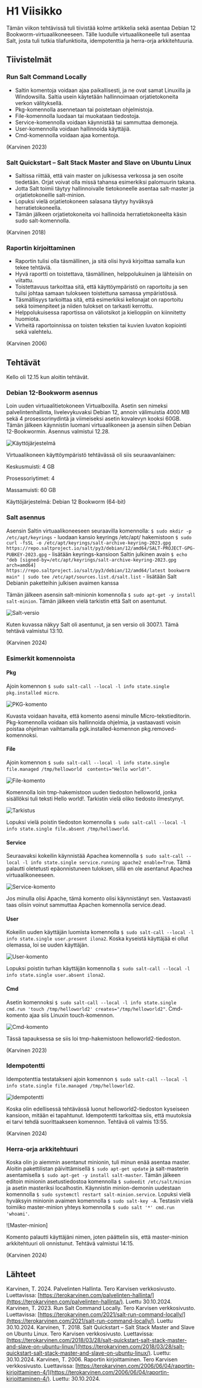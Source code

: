 # H1 Viisikko

Tämän viikon tehtävissä tuli tiivistää kolme artikkelia sekä asentaa Debian 12 Bookworm-virtuaalikoneeseen. Tälle luodulle virtuaalikoneelle tuli asentaa Salt, josta tuli tutkia tilafunktioita, idempotenttia ja herra-orja arkkitehtuuria.

## Tiivistelmät 

### Run Salt Command Locally

- Saltin komentoja voidaan ajaa paikallisesti, ja ne ovat samat Linuxilla ja Windowsilla. Saltia usein käytetään hallinnoimaan orjatietokoneita verkon välityksellä.
- Pkg-komennolla asennetaan tai poistetaan ohjelmistoja.
- File-komennolla luodaan tai muokataan tiedostoja.
- Service-komennolla voidaan käynnistää tai sammuttaa demoneja.
- User-komennolla voidaan hallinnoida käyttäjiä.
- Cmd-komennolla voidaan ajaa komentoja.

(Karvinen 2023)

### Salt Quickstart – Salt Stack Master and Slave on Ubuntu Linux

- Saltissa riittää, että vain master on julkisessa verkossa ja sen osoite tiedetään. Orjat voivat olla missä tahansa esimerkiksi palomuurin takana.
- Jotta Salt toimii täytyy hallinnoivalle tietokoneelle asentaa salt-master ja orjatietokoneille salt-minion.
- Lopuksi vielä orjatietokoneen salasana täytyy hyväksyä herratietokoneella.
- Tämän jälkeen orjatietokoneita voi hallinoida herratietokoneelta käsin sudo salt-komennolla.

(Karvinen 2018)

### Raportin kirjoittaminen

- Raportin tulisi olla täsmällinen, ja sitä olisi hyvä kirjoittaa samalla kun tekee tehtäviä.
- Hyvä raportti on toistettava, täsmällinen, helppolukuinen ja lähteisiin on viitattu.
- Toistettavuus tarkoittaa sitä, että käyttöympäristö on raportoitu ja sen tuilsi johtaa samaan tulokseen toistettuna samassa ympäristössä.
- Täsmällisyys tarkoittaa sitä, että esimerkiksi kellonajat on raportoitu sekä toimenpiteet ja niiden tulokset on tarkasti kerrottu.
- Helppolukuisessa raportissa on väliotsikot ja kielioppiin on kiinnitetty huomiota.
- Virheitä raportoinnissa on toisten tekstien tai kuvien luvaton kopiointi sekä valehtelu.

(Karvinen 2006)

## Tehtävät

Kello oli 12.15 kun aloitin tehtävät. 

### Debian 12-Bookworm asennus

Loin uuden virtuaalitietokoneen Virtualboxilla. Asetin sen nimeksi palvelintenhallinta, livelevykuvaksi Debian 12, annoin välimuistia 4000 MB sekä 4 prosessorinydintä ja viimeiseksi asetin kovalevyn kooksi 60GB. Tämän jälkeen käynnistin luomani virtuaalikoneen ja asensin siihen Debian 12-Bookwormin. Asennus valmistui 12.28.

![Käyttöjärjestelmä](Kuvat/h1_kayttojarjestelma.png)

Virtuaalikoneen käyttöympäristö tehtävässä oli siis seuraavanlainen: 

Keskusmuisti: 4 GB

Prosessoriytimet: 4

Massamuisti: 60 GB

Käyttöjärjestelmä: Debian 12 Bookworm (64-bit)

### Salt asennus

Asensin Saltin virtuaalikoneeseen seuraavilla komennolla:
`$ sudo mkdir -p /etc/apt/keyrings` - luodaan kansio keyrings /etc/apt/ hakemistoon
`$ sudo curl -fsSL -o /etc/apt/keyrings/salt-archive-keyring-2023.gpg https://repo.saltproject.io/salt/py3/debian/12/amd64/SALT-PROJECT-GPG-PUBKEY-2023.gpg` - lisätään keyrings-kansioon Saltin julkinen avain
`$ echo "deb [signed-by=/etc/apt/keyrings/salt-archive-keyring-2023.gpg arch=amd64] https://repo.saltproject.io/salt/py3/debian/12/amd64/latest bookworm main" | sudo tee /etc/apt/sources.list.d/salt.list` - lisätään Salt Debianin paketteihin julkisen avaimen kanssa

Tämän jälkeen asensin salt-minionin komennolla `$ sudo apt-get -y install salt-minion`. Tämän jälkeen vielä tarkistin että Salt on asentunut.

![Salt-versio](h1_saltversio.png)

Kuten kuvassa näkyy Salt oli asentunut, ja sen versio oli 3007.1. Tämä tehtävä valmistui 13:10.

(Karvinen 2024)

### Esimerkit komennoista

#### Pkg

Ajoin komennon `$ sudo salt-call --local -l info state.single pkg.installed micro`. 

![PKG-komento](h1_micro.png)

Kuvasta voidaan havaita, että komento asensi minulle Micro-tekstieditorin. Pkg-komennolla voidaan siis hallinnoida ohjelmia, ja vastaavasti voisin poistaa ohjelman vaihtamalla pgk.installed-komennon pkg.removed-komennoksi. 

#### File

Ajoin komennon `$ sudo salt-call --local -l info state.single file.managed /tmp/helloworld  contents="Hello world!"`.

![File-komento](h1_file.png)

Komennolla loin tmp-hakemistoon uuden tiedoston helloworld, jonka sisällöksi tuli teksti Hello world!. Tarkistin vielä oliko tiedosto ilmestynyt.

![Tarkistus](h1_helloworld.png)

Lopuksi vielä poistin tiedoston komennolla `$ sudo salt-call --local -l info state.single file.absent /tmp/helloworld`.

#### Service

Seuraavaksi kokeilin käynnistää Apachea komennolla `$ sudo salt-call --local -l info state.single service.running apache2 enable=True`. Tämä palautti oletetusti epäonnistuneen tuloksen, sillä en ole asentanut Apachea virtuaalikoneeseen.

![Service-komento](h1_service.png)

Jos minulla olisi Apache, tämä komento olisi käynnistänyt sen. Vastaavasti taas olisin voinut sammuttaa Apachen komennolla service.dead.

#### User

Kokeilin uuden käyttäjän luomista komennolla `$ sudo salt-call --local -l info state.single user.present ilona2`. Koska kyseistä käyttäjää ei ollut olemassa, loi se uuden käyttäjän. 

![User-komento](h1_user.png)

Lopuksi poistin turhan käyttäjän komennolla `$ sudo salt-call --local -l info state.single user.absent ilona2`.

#### Cmd

Asetin komennoksi `$ sudo salt-call --local -l info state.single cmd.run 'touch /tmp/helloworld2' creates="/tmp/helloworld2"`. Cmd-komento ajaa siis Linuxin touch-komennon. 

![Cmd-komento](h1_cmd.png)

Tässä tapauksessa se siis loi tmp-hakemistoon helloworld2-tiedoston.

(Karvinen 2023)

### Idempotentti

Idempotenttia testatakseni ajoin komennon `$ sudo salt-call --local -l info state.single file.managed /tmp/helloworld2`.

![Idempotentti](h1_idempotentti.png)

Koska olin edellisessä tehtävässä luonut helloworld2-tiedoston kyseiseen kansioon, mitään ei tapahtunut. Idempotentti tarkoittaa siis, että muutoksia ei tarvi tehdä suorittaakseen komennon. Tehtävä oli valmis 13:55.

(Karvinen 2024)

### Herra-orja arkkitehtuuri

Koska olin jo aiemmin asentanut minionin, tuli minun enää asentaa master. Aloitin pakettilistan päivittämisellä `$ sudo apt-get update` ja salt-masterin asentamisella `$ sudo apt-get -y install salt-master`. Tämän jälkeen editoin minionin asetustiedostoa komennolla `$ sudoedit /etc/salt/minion` ja asetin masteriksi localhostin. Käynnistin minion-demonin uudestaan komennolla `$ sudo systemctl restart salt-minion.service`. Lopuksi vielä hyväksyin minionin avaimen komennolla `$ sudo salt-key -A`. Testasin vielä toimiiko master-minion yhteys komennolla `$ sudo salt '*' cmd.run 'whoami'`.

![Master-minion]

Komento palautti käyttäjäni nimen, joten päättelin siis, että master-minion arkkitehtuuri oli onnistunut. Tehtävä valmistui 14:15.

(Karvinen 2024)


## Lähteet

Karvinen, T. 2024. Palvelinten Hallinta. Tero Karvisen verkkosivusto. Luettavissa: [https://terokarvinen.com/palvelinten-hallinta/](https://terokarvinen.com/palvelinten-hallinta/). Luettu 30.10.2024.
Karvinen, T. 2023. Run Salt Command Locally. Tero Karvisen verkkosivusto. Luettavissa: [https://terokarvinen.com/2021/salt-run-command-locally/](https://terokarvinen.com/2021/salt-run-command-locally/). Luettu 30.10.2024.
Karvinen, T. 2018. Salt Quickstart – Salt Stack Master and Slave on Ubuntu Linux. Tero Karvisen verkkosivusto. Luettavissa: [https://terokarvinen.com/2018/03/28/salt-quickstart-salt-stack-master-and-slave-on-ubuntu-linux/](https://terokarvinen.com/2018/03/28/salt-quickstart-salt-stack-master-and-slave-on-ubuntu-linux/). Luettu: 30.10.2024.
Karvinen, T. 2006. Raportin kirjoittaminen. Tero Karvisen verkkosivusto. Luettavissa: [https://terokarvinen.com/2006/06/04/raportin-kirjoittaminen-4/](https://terokarvinen.com/2006/06/04/raportin-kirjoittaminen-4/). Luettu: 30.10.2024.
